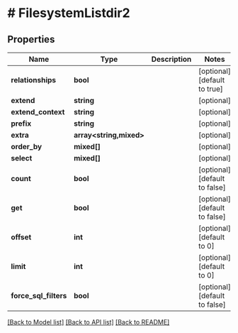 # # FilesystemListdir2

## Properties

Name | Type | Description | Notes
------------ | ------------- | ------------- | -------------
**relationships** | **bool** |  | [optional] [default to true]
**extend** | **string** |  | [optional]
**extend_context** | **string** |  | [optional]
**prefix** | **string** |  | [optional]
**extra** | **array<string,mixed>** |  | [optional]
**order_by** | **mixed[]** |  | [optional]
**select** | **mixed[]** |  | [optional]
**count** | **bool** |  | [optional] [default to false]
**get** | **bool** |  | [optional] [default to false]
**offset** | **int** |  | [optional] [default to 0]
**limit** | **int** |  | [optional] [default to 0]
**force_sql_filters** | **bool** |  | [optional] [default to false]

[[Back to Model list]](../../README.md#models) [[Back to API list]](../../README.md#endpoints) [[Back to README]](../../README.md)
